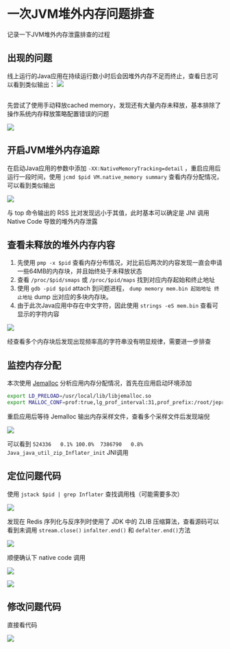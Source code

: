 # 一次JVM堆外内存问题排查


记录一下JVM堆外内存泄露排查的过程

<!--more-->

## 出现的问题

线上运行的Java应用在持续运行数小时后会因堆外内存不足而终止，查看日志可以看到类似输出：
![](hs-error-log.png)

```text

```

先尝试了使用手动释放cached memory，发现还有大量内存未释放，基本排除了操作系统内存释放策略配置错误的问题

![](release-cached-memory.png)

## 开启JVM堆外内存追踪

在启动Java应用的参数中添加 `-XX:NativeMemoryTracking=detail`
，重启应用后运行一段时间，使用 `jcmd $pid VM.native_memory summary`
查看内存分配情况，可以看到类似输出

![](jcmd-native-memory-sumarry.png)

与 top 命令输出的 RSS 比对发现远小于其值，此时基本可以确定是 JNI 调用 Native Code 导致的堆外内存泄露

## 查看未释放的堆外内存内容

1. 先使用 `pmp -x $pid` 查看内存分布情况，对比前后两次的内容发现一直会申请一些64MB的内存块，并且始终处于未释放状态
2. 查看 `/proc/$pid/smaps` 或 `/proc/$pid/maps` 找到对应内存起始和终止地址
3. 使用 `gdb -pid $pid` attach 到问题进程， `dump memory mem.bin 起始地址 终止地址` dump 出对应的多块内存块。
4. 由于此次Java应用中存在中文字符，因此使用 `strings -eS mem.bin` 查看可显示的字符内容

![](strings-memory.png)

经查看多个内存块后发现出现频率高的字符串没有明显规律，需要进一步排查

## 监控内存分配

本次使用 [Jemalloc](https://github.com/jemalloc/jemalloc) 分析应用内存分配情况，首先在应用启动环境添加

```bash
export LD_PRELOAD=/usr/local/lib/libjemalloc.so
export MALLOC_CONF=prof:true,lg_prof_interval:31,prof_prefix:/root/jeprof-result/app
```

重启应用后等待 Jemalloc 输出内存采样文件，查看多个采样文件后发现端倪

![](jeprof-heap.png)

可以看到 `524336   0.1% 100.0%  7386790   0.8% Java_java_util_zip_Inflater_init` JNI调用

## 定位问题代码

使用 `jstack $pid | grep Inflater` 查找调用栈（可能需要多次）

![](jstack-inflater.png)

发现在 Redis 序列化与反序列时使用了 JDK 中的 ZLIB 压缩算法，查看源码可以看到未调用 `stream.close()`
`infalter.end()` 和 `defalter.end()`方法

![](wrong-java-code.png)

顺便确认下 native code 调用

![](infalter-java-code.png)

![](infalter-java-code-2.png)

## 修改问题代码

直接看代码

![](right-code.png)

